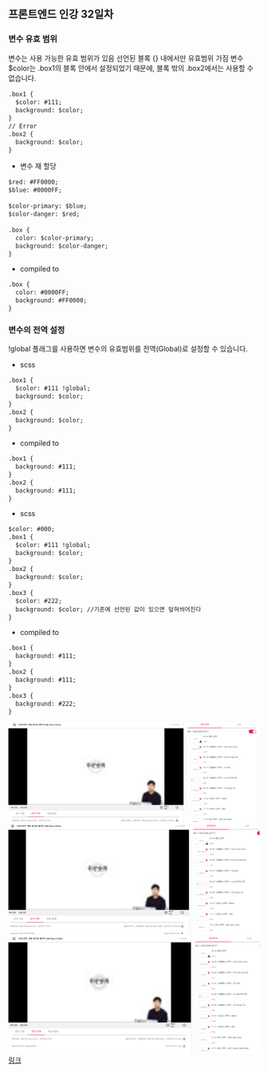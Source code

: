 ## 프론트엔드 인강 32일차

### 변수 유효 범위

변수는 사용 가능한 유효 범위가 있음
선언된 블록 {} 내에서만 유효범위 가짐
변수 \$color는 .box1의 블록 안에서 설정되었기 때문에, 블록 밖의 .box2에서는 사용할 수 없습니다.

```
.box1 {
  $color: #111;
  background: $color;
}
// Error
.box2 {
  background: $color;
}
```

- 변수 재 할당

```
$red: #FF0000;
$blue: #0000FF;

$color-primary: $blue;
$color-danger: $red;

.box {
  color: $color-primary;
  background: $color-danger;
}
```

- compiled to

```
.box {
  color: #0000FF;
  background: #FF0000;
}
```

### 변수의 전역 설정

!global 플래그를 사용하면 변수의 유효범위를 전역(Global)로 설정할 수 있습니다.

- scss

```
.box1 {
  $color: #111 !global;
  background: $color;
}
.box2 {
  background: $color;
}
```

- compiled to

```
.box1 {
  background: #111;
}
.box2 {
  background: #111;
}
```

- scss

```
$color: #000;
.box1 {
  $color: #111 !global;
  background: $color;
}
.box2 {
  background: $color;
}
.box3 {
  $color: #222;
  background: $color; //기존에 선언된 값이 있으면 덮혀씌어진다
}
```

- compiled to

```
.box1 {
  background: #111;
}
.box2 {
  background: #111;
}
.box3 {
  background: #222;
}
```

![screenshot](./img/1027_1.PNG)
![screenshot](./img/1027_2.PNG)
![screenshot](./img/1027_3.PNG)
[링크](https://bit.ly/3m0t8GM)
